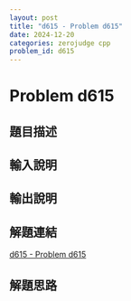 ```yaml
---
layout: post
title: "d615 - Problem d615"
date: 2024-12-20
categories: zerojudge cpp
problem_id: d615
---
```


# Problem d615

## 題目描述



## 輸入說明



## 輸出說明



## 解題連結

[d615 - Problem d615](https://zerojudge.tw/ShowProblem?problemid=d615)

## 解題思路

